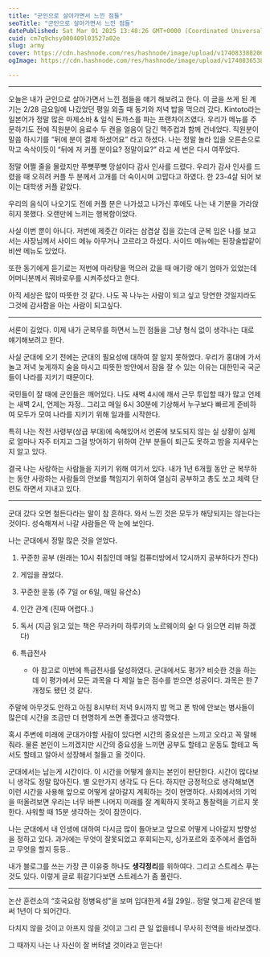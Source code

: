 ```yaml
---
title: "군인으로 살아가면서 느낀 점들"
seoTitle: "군인으로 살아가면서 느낀 점들"
datePublished: Sat Mar 01 2025 13:48:26 GMT+0000 (Coordinated Universal Time)
cuid: cm7q9chsy000409l03527a02e
slug: army
cover: https://cdn.hashnode.com/res/hashnode/image/upload/v1740833882065/d6a0a9e6-c155-45c8-8992-6591d5636b54.jpeg
ogImage: https://cdn.hashnode.com/res/hashnode/image/upload/v1740836538497/eb729d79-f08f-417b-a5a4-ce401b2cecd9.jpeg

---
```


---

오늘은 내가 군인으로 살아가면서 느낀 점들을 얘기 해보려고 한다. 이 글을 쓰게 된 계기는 2/28 금요일에 나갔었던 평일 외출 때 동기와 저녁 밥을 먹으러 갔다. Kintoto라는 일본어가 정말 많은 마제소바 & 일식 돈까스를 파는 프랜차이즈였다. 우리가 메뉴를 주문하기도 전에 직원분이 음료수 두 캔을 얼음이 담긴 맥주컵과 함께 건네었다. 직원분이 말씀 하시기를 “뒤에 분이 결제 하셨어요” 라고 하셨다. 나는 정말 놀라 입을 오른손으로 막고 속삭이듯이 “뒤에 저 커플 분이요? 정말이요?” 라고 세 번은 다시 여쭈었다.

정말 어쩔 줄을 몰랐지만 쭈뼛쭈뼛 망설이다 감사 인사를 드렸다. 우리가 감사 인사를 드렸을 때 오히려 커플 두 분께서 고개를 더 숙이시며 고맙다고 하였다. 한 23-4살 되어 보이는 대학생 커플 같았다.

우리의 음식이 나오기도 전에 커플 분은 나가셨고 나가신 후에도 나는 내 기분을 가라앉히지 못했다. 오랜만에 느끼는 행복함이었다.

사실 이번 뿐이 아니다. 저번에 제줏간 이라는 삼겹살 집을 갔는데 군복 입은 나를 보고서는 사장님께서 사이드 메뉴 아무거나 고르라고 하셨다. 사이드 메뉴에는 된장술밥같이 비싼 메뉴도 있었다.

또한 동기에게 듣기로는 저번에 마라탕을 먹으러 갔을 때 애기랑 애기 엄마가 있었는데 어머니분께서 꿔바로우를 시켜주셨다고 한다.

아직 세상은 많이 따뜻한 것 같다. 나도 꼭 나누는 사람이 되고 싶고 당연한 것일지라도 그것에 감사함을 아는 사람이 되고싶다.

---

서론이 길었다. 이제 내가 군복무를 하면서 느낀 점들을 그냥 형식 없이 생각나는 대로 얘기해보려고 한다.

사실 군대에 오기 전에는 군대의 필요성에 대하여 잘 알지 못하였다. 우리가 홍대에 가서 놀고 저녁 늦게까지 술을 마시고 따뜻한 방안에서 잠을 잘 수 있는 이유는 대한민국 국군들이 나라를 지키기 때문이다.

국민들이 잘 때에 군인들은 깨어있다. 나도 새벽 4시에 깨서 근무 투입할 때가 많고 언제는 새벽 2시, 언제는 자정.. 그리고 매일 6시 30분에 기상해서 누구보다 빠르게 준비하여 모두가 모여 나라를 지키기 위해 일과를 시작한다.

특히 나는 작전 사령부(상급 부대)에 속해있어서 언론에 보도되지 않는 실 상황이 실제로 얼마나 자주 터지고 그걸 방어하기 위하여 간부 분들이 퇴근도 못하고 밤을 지새우는지 알고 있다.

결국 나는 사랑하는 사람들을 지키기 위해 여기서 있다. 내가 1년 6개월 동안 군 복무하는 동안 사랑하는 사람들의 안보를 책임지기 위하여 열심히 공부하고 총도 쏘고 체력 단련도 하면서 지내고 있다.

---

군대 갔다 오면 철든다라는 말이 참 흔하다. 와서 느낀 것은 모두가 해당되지는 않는다는 것이다. 성숙해져서 나갈 사람들은 딱 눈에 보인다.

나는 군대에서 정말 많은 것을 얻었다.

1. 꾸준한 공부 (원래는 10시 취침인데 매일 컴퓨터방에서 12시까지 공부하다가 잔다)
    
2. 게임을 끊었다.
    
3. 꾸준한 운동 (주 7일 or 6일, 매일 유산소)
    
4. 인간 관계 (진짜 어렵다..)
    
5. 독서 (지금 읽고 있는 책은 무라카미 하루키의 노르웨이의 숲! 다 읽으면 리뷰 하겠다)
    
6. 특급전사
    
    * 아 참고로 이번에 특급전사를 달성하였다. 군대에서도 평가? 비슷한 것을 하는데 이 평가에서 모든 과목을 다 제일 높은 점수를 받으면 성공이다. 과목은 한 7개정도 됐던 것 같다.
        

주말에 아무것도 안하고 아침 8시부터 저녁 9시까지 밥 먹고 폰 밖에 안보는 병사들이 많은데 시간을 조금만 더 현명하게 쓰면 좋겠다고 생각했다.

혹시 주변에 미래에 군대가야할 사람이 있다면 시간의 중요성은 느끼고 오라고 꼭 말해줘라. 물론 본인이 느끼겠지만 시간의 중요성을 느끼면 공부도 할테고 운동도 할테고 독서도 할테고 알아서 성장해서 철들고 올 것이다.

군대에서는 남는게 시간이다. 이 시간을 어떻게 쓸지는 본인이 판단한다. 시간이 많다보니 생각도 정말 많아진다. 별 오만가지 생각도 다 든다. 하지만 긍정적으로 생각해보면 이런 시간을 사용해 앞으로 어떻게 살아갈지 계획하는 것이 현명하다. 사회에서의 기억을 떠올려보면 우리는 너무 바쁜 나머지 미래를 잘 계획하지 못하고 통찰력을 기르지 못한다. 샤워할 때 15분 생각하는 것이 잠깐이다.

나는 군대에서 내 인생에 대하여 다시금 많이 돌아보고 앞으로 어떻게 나아갈지 방향성을 정하고 있다. 과거에는 무엇이 잘못되었고 후회되는지, 싱가포르와 호주에서 졸업하고 무엇을 할지 등등..

내가 블로그를 쓰는 가장 큰 이유중 하나도 **생각정리**를 위하여다. 그리고 스트레스 푸는 것도 있다. 이렇게 글로 휘갈기다보면 스트레스가 좀 풀린다.

---

논산 훈련소의 “호국요람 정병육성"을 보며 입대한게 4월 29일.. 정말 엊그제 같은데 벌써 1년이 다 되어간다.

다치지 않을 것이고 아프지 않을 것이고 그리 큰 일 없을테니 무사히 전역을 바라보겠다.

그 때까지 나는 나 자신이 잘 버텨낼 것이라고 믿는다!